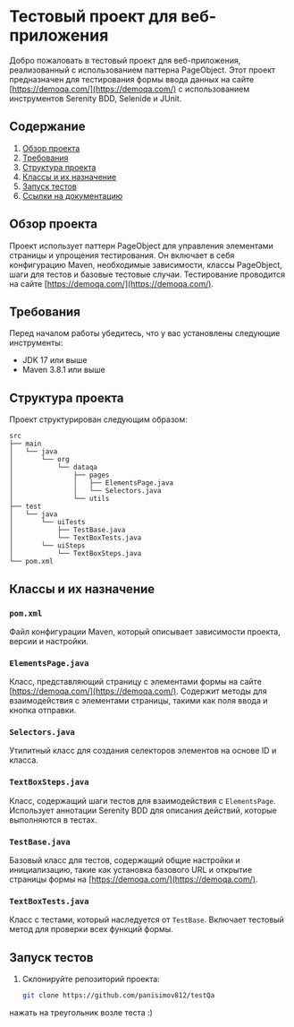 # Тестовый проект для веб-приложения

Добро пожаловать в тестовый проект для веб-приложения, реализованный с использованием паттерна PageObject. Этот проект предназначен для тестирования формы ввода данных на сайте [https://demoqa.com/](https://demoqa.com/) с использованием инструментов Serenity BDD, Selenide и JUnit.

## Содержание

1. [Обзор проекта](#обзор-проекта)
2. [Требования](#требования)
3. [Структура проекта](#структура-проекта)
4. [Классы и их назначение](#классы-и-их-назначение)
5. [Запуск тестов](#запуск-тестов)
6. [Ссылки на документацию](#ссылки-на-документацию)

## Обзор проекта

Проект использует паттерн PageObject для управления элементами страницы и упрощения тестирования. Он включает в себя конфигурацию Maven, необходимые зависимости, классы PageObject, шаги для тестов и базовые тестовые случаи. Тестирование проводится на сайте [https://demoqa.com/](https://demoqa.com/).

## Требования

Перед началом работы убедитесь, что у вас установлены следующие инструменты:

- JDK 17 или выше
- Maven 3.8.1 или выше

## Структура проекта

Проект структурирован следующим образом:

```plaintext
src
├── main
│   └── java
│       └── org
│           └── dataqa
│               ├── pages
│               │   ├── ElementsPage.java
│               │   └── Selectors.java
│               └── utils
├── test
│   └── java
│       └── uiTests
│           ├── TestBase.java
│           └── TextBoxTests.java
│       └── uiSteps
│           └── TextBoxSteps.java
└── pom.xml
```

## Классы и их назначение

### `pom.xml`

Файл конфигурации Maven, который описывает зависимости проекта, версии и настройки.

### `ElementsPage.java`

Класс, представляющий страницу с элементами формы на сайте [https://demoqa.com/](https://demoqa.com/). Содержит методы для взаимодействия с элементами страницы, такими как поля ввода и кнопка отправки.

### `Selectors.java`

Утилитный класс для создания селекторов элементов на основе ID и класса.

### `TextBoxSteps.java`

Класс, содержащий шаги тестов для взаимодействия с `ElementsPage`. Использует аннотации Serenity BDD для описания действий, которые выполняются в тестах.

### `TestBase.java`

Базовый класс для тестов, содержащий общие настройки и инициализацию, такие как установка базового URL и открытие страницы формы на [https://demoqa.com/](https://demoqa.com/).

### `TextBoxTests.java`

Класс с тестами, который наследуется от `TestBase`. Включает тестовый метод для проверки всех функций формы.

## Запуск тестов

1. Склонируйте репозиторий проекта:

   ```bash
   git clone https://github.com/panisimov812/testQa


нажать на треугольник возле теста :)